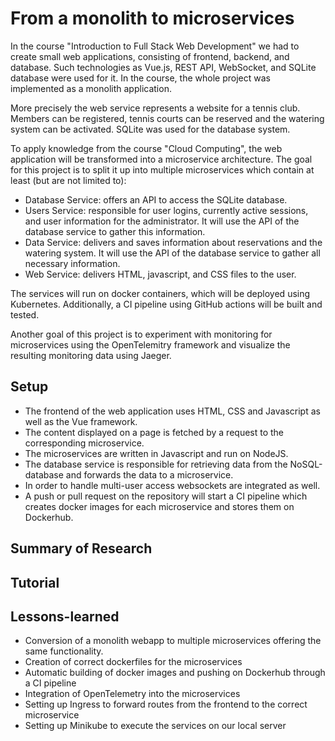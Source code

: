 # From a monolith to microservices

In the course "Introduction to Full Stack Web Development" we had to create small web applications, consisting of frontend, backend, and database. Such technologies as Vue.js, REST API, WebSocket, and SQLite database were used for it. In the course, the whole project was implemented as a monolith application.

More precisely the web service represents a website for a tennis club. Members can be registered, tennis courts can be reserved and the watering system can be activated. SQLite was used for the database system.

To apply knowledge from the course "Cloud Computing", the web application will be transformed into a microservice architecture. The goal for this project is to split it up into multiple microservices which contain at least (but are not limited to):
- Database Service: offers an API to access the SQLite database.
- Users Service: responsible for user logins, currently active sessions, and user information for the administrator. It will use the API of the database service to gather this information.
- Data Service: delivers and saves information about reservations and the watering system. It will use the API of the database service to gather all necessary information.
- Web Service: delivers HTML, javascript, and CSS files to the user.

The services will run on docker containers, which will be deployed using Kubernetes. Additionally, a CI pipeline using GitHub actions will be built and tested.

Another goal of this project is to experiment with monitoring for microservices using the OpenTelemitry framework and visualize the resulting monitoring data using Jaeger.

## Setup

- The frontend of the web application uses HTML, CSS and Javascript as well as the Vue framework.
- The content displayed on a page is fetched by a request to the corresponding microservice.
- The microservices are written in Javascript and run on NodeJS.
- The database service is responsible for retrieving data from the NoSQL-database and forwards the data to a microservice.
- In order to handle multi-user access websockets are integrated as well.
- A push or pull request on the repository will start a CI pipeline which creates docker images for each microservice and stores them on Dockerhub.


## Summary of Research

## Tutorial

## Lessons-learned

- Conversion of a monolith webapp to multiple microservices offering the same functionality.
- Creation of correct dockerfiles for the microservices
- Automatic building of docker images and pushing on Dockerhub through a CI pipeline
- Integration of OpenTelemetry into the microservices
- Setting up Ingress to forward routes from the frontend to the correct microservice
- Setting up Minikube to execute the services on our local server

